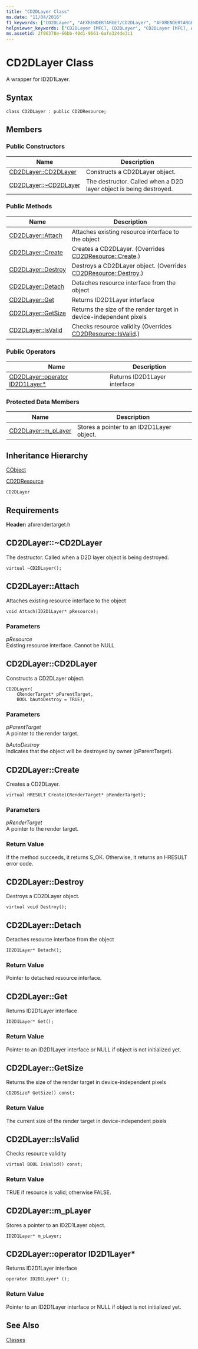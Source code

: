 ```yaml
---
title: "CD2DLayer Class"
ms.date: "11/04/2016"
f1_keywords: ["CD2DLayer", "AFXRENDERTARGET/CD2DLayer", "AFXRENDERTARGET/CD2DLayer::CD2DLayer", "AFXRENDERTARGET/CD2DLayer::Attach", "AFXRENDERTARGET/CD2DLayer::Create", "AFXRENDERTARGET/CD2DLayer::Destroy", "AFXRENDERTARGET/CD2DLayer::Detach", "AFXRENDERTARGET/CD2DLayer::Get", "AFXRENDERTARGET/CD2DLayer::GetSize", "AFXRENDERTARGET/CD2DLayer::IsValid", "AFXRENDERTARGET/CD2DLayer::m_pLayer"]
helpviewer_keywords: ["CD2DLayer [MFC], CD2DLayer", "CD2DLayer [MFC], Attach", "CD2DLayer [MFC], Create", "CD2DLayer [MFC], Destroy", "CD2DLayer [MFC], Detach", "CD2DLayer [MFC], Get", "CD2DLayer [MFC], GetSize", "CD2DLayer [MFC], IsValid", "CD2DLayer [MFC], m_pLayer"]
ms.assetid: 2f96378e-66bb-40d1-9661-6afe324de3c1
---
```

# CD2DLayer Class

A wrapper for ID2D1Layer.

## Syntax

```
class CD2DLayer : public CD2DResource;
```

## Members

### Public Constructors

|Name|Description|
|----------|-----------------|
|[CD2DLayer::CD2DLayer](#cd2dlayer)|Constructs a CD2DLayer object.|
|[CD2DLayer::~CD2DLayer](#_dtorcd2dlayer)|The destructor. Called when a D2D layer object is being destroyed.|

### Public Methods

|Name|Description|
|----------|-----------------|
|[CD2DLayer::Attach](#attach)|Attaches existing resource interface to the object|
|[CD2DLayer::Create](#create)|Creates a CD2DLayer. (Overrides [CD2DResource::Create](../../mfc/reference/cd2dresource-class.md#create).)|
|[CD2DLayer::Destroy](#destroy)|Destroys a CD2DLayer object. (Overrides [CD2DResource::Destroy](../../mfc/reference/cd2dresource-class.md#destroy).)|
|[CD2DLayer::Detach](#detach)|Detaches resource interface from the object|
|[CD2DLayer::Get](#get)|Returns ID2D1Layer interface|
|[CD2DLayer::GetSize](#getsize)|Returns the size of the render target in device-independent pixels|
|[CD2DLayer::IsValid](#isvalid)|Checks resource validity (Overrides [CD2DResource::IsValid](../../mfc/reference/cd2dresource-class.md#isvalid).)|

### Public Operators

|Name|Description|
|----------|-----------------|
|[CD2DLayer::operator ID2D1Layer*](#operator_id2d1layer_star)|Returns ID2D1Layer interface|

### Protected Data Members

|Name|Description|
|----------|-----------------|
|[CD2DLayer::m_pLayer](#m_player)|Stores a pointer to an ID2D1Layer object.|

## Inheritance Hierarchy

[CObject](../../mfc/reference/cobject-class.md)

[CD2DResource](../../mfc/reference/cd2dresource-class.md)

`CD2DLayer`

## Requirements

**Header:** afxrendertarget.h

##  <a name="_dtorcd2dlayer"></a>  CD2DLayer::~CD2DLayer

The destructor. Called when a D2D layer object is being destroyed.

```
virtual ~CD2DLayer();
```

##  <a name="attach"></a>  CD2DLayer::Attach

Attaches existing resource interface to the object

```
void Attach(ID2D1Layer* pResource);
```

### Parameters

*pResource*<br/>
Existing resource interface. Cannot be NULL

##  <a name="cd2dlayer"></a>  CD2DLayer::CD2DLayer

Constructs a CD2DLayer object.

```
CD2DLayer(
    CRenderTarget* pParentTarget,
    BOOL bAutoDestroy = TRUE);
```

### Parameters

*pParentTarget*<br/>
A pointer to the render target.

*bAutoDestroy*<br/>
Indicates that the object will be destroyed by owner (pParentTarget).

##  <a name="create"></a>  CD2DLayer::Create

Creates a CD2DLayer.

```
virtual HRESULT Create(CRenderTarget* pRenderTarget);
```

### Parameters

*pRenderTarget*<br/>
A pointer to the render target.

### Return Value

If the method succeeds, it returns S_OK. Otherwise, it returns an HRESULT error code.

##  <a name="destroy"></a>  CD2DLayer::Destroy

Destroys a CD2DLayer object.

```
virtual void Destroy();
```

##  <a name="detach"></a>  CD2DLayer::Detach

Detaches resource interface from the object

```
ID2D1Layer* Detach();
```

### Return Value

Pointer to detached resource interface.

##  <a name="get"></a>  CD2DLayer::Get

Returns ID2D1Layer interface

```
ID2D1Layer* Get();
```

### Return Value

Pointer to an ID2D1Layer interface or NULL if object is not initialized yet.

##  <a name="getsize"></a>  CD2DLayer::GetSize

Returns the size of the render target in device-independent pixels

```
CD2DSizeF GetSize() const;
```

### Return Value

The current size of the render target in device-independent pixels

##  <a name="isvalid"></a>  CD2DLayer::IsValid

Checks resource validity

```
virtual BOOL IsValid() const;
```

### Return Value

TRUE if resource is valid; otherwise FALSE.

##  <a name="m_player"></a>  CD2DLayer::m_pLayer

Stores a pointer to an ID2D1Layer object.

```
ID2D1Layer* m_pLayer;
```

##  <a name="operator_id2d1layer_star"></a>  CD2DLayer::operator ID2D1Layer*

Returns ID2D1Layer interface

```
operator ID2D1Layer* ();
```

### Return Value

Pointer to an ID2D1Layer interface or NULL if object is not initialized yet.

## See Also

[Classes](../../mfc/reference/mfc-classes.md)
